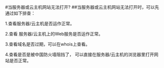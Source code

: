 <!-- --- tag: 服务器 云主机 faq 网站 -->
<!-- --- title: 当服务器或云主机网站无法打开? -->
#当服务器或云主机网站无法打开?
##当服务器或云主机网站无法打开时，可以先通过如下排查：

1.查看服务器/云主机是否运作正常。

2.查看 服务器/云主机上的Web服务是否运作正常。

3.查看域名是否过期，可以在whois上查看。

4.查看是否是被中国防火墙阻挡了， 可以直接在服务器/云主机的浏览器里打开网站是否正常。
